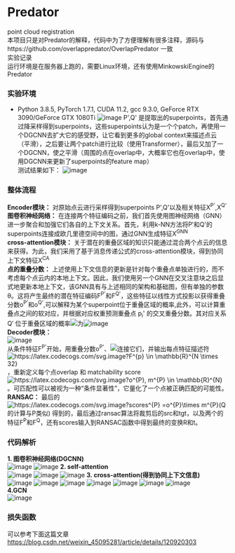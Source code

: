 # Predator
point cloud registration  
本项目只是对Predator的解释，代码中为了方便理解有很多注释，源码与https://github.com/overlappredator/OverlapPredator 一致  
实验记录  
运行环境是在服务器上跑的，需要Linux环境，还有使用MinkowskiEngine的Predator
### 实验环境
- Python 3.8.5, PyTorch 1.7.1, CUDA 11.2, gcc 9.3.0, GeForce RTX 3090/GeForce GTX 1080Ti
![image](https://user-images.githubusercontent.com/33917900/160037849-0dc08a47-8fa1-49bb-b20f-ea5239fb8f73.png)
P',Q' 是提取出的superpoints，首先通过降采样得到superpoints，这些superpoints认为是一个个patch，再使用一个DGCNN去扩大它的感受野，让它看到更多的global context来描述点云（平滑），之后要让两个patch进行比较（使用Transformer），最后又加了一个DGCNN，使之平滑（周围的点在overlap中，大概率它也在overlap中，使用DGCNN来更新了superpoints的feature map）  
测试结果如下：
![image](https://user-images.githubusercontent.com/33917900/160038190-f7d9740b-f350-4b58-8987-efd4b1ae4e12.png)
### 整体流程  
**Encoder模块：** 对原始点云进行采样得到superpoints P',Q'以及相关特征X<sup>P'</sup>,X<sup>Q'</sup>  
**图卷积神经网络：** 在连接两个特征编码之前，我们首先使用图神经网络（GNN）进一步聚合和加强它们各自的上下文关系。首先，利用k-NN方法将P′和Q'的 superpoints连接成欧几里德空间中的图，通过GNN生成特征X<sup>GNN</sup>  
**cross-attention模块：** 关于潜在的重叠区域的知识只能通过混合两个点云的信息来获得。为此，我们采用了基于消息传递公式的cross-attention模块，得到协同上下文特征X<sup>CA</sup>  
**点的重叠分数：** 上述使用上下文信息的更新是针对每个重叠点单独进行的，而不考虑每个点云内的本地上下文。因此，我们使用另一个GNN在交叉注意块之后显式地更新本地上下文，该GNN具有与上述相同的架构和基础图，但有单独的参数θ。这将产生最终的潜在特征编码F<sup>P'</sup>和F<sup>Q'</sup>，这些特征以线性方式投影以获得重叠分数o<sup>P'</sup>和o<sup>Q'</sup>,可以解释为某个superpoint位于重叠区域的概率,此外，可以计算重叠点之间的软对应，并根据对应权重预测重叠点 p<sub>i</sub>'  的交叉重叠分数。其对应关系Q′ 位于重叠区域的概率![](http://latex.codecogs.com/svg.latex?\tilde{o}_{i}^{P'})为![image](https://user-images.githubusercontent.com/33917900/160043458-2f90969a-2598-4b93-949e-222520a27ca5.png)  
**Decoder模块：**  
![image](https://user-images.githubusercontent.com/33917900/160043560-57d58e12-893c-4a04-8ba8-a79f1d18e69d.png)  
从条件特征F<sup>P'</sup>开始，用重叠分数o<sup>P'</sup>、![](http://latex.codecogs.com/svg.latex?\tilde{o}_{i}^{P'})连接它们，并输出每点特征描述符<img src="https://latex.codecogs.com/svg.image?F^{p}&space;\in&space;\mathbb{R}^{N&space;\times&space;32}" title="https://latex.codecogs.com/svg.image?F^{p} \in \mathbb{R}^{N \times 32}" />，重新定义每个点overlap 和 matchability score <img src="https://latex.codecogs.com/svg.image?o^{P},&space;m^{P}&space;\in&space;\mathbb{R}^{N}" title="https://latex.codecogs.com/svg.image?o^{P}, m^{P} \in \mathbb{R}^{N}" /> 。可匹配性可以被视为一种“条件显著性”，它量化了一个点被正确匹配的可能性。  
**RANSAC：** 最后的<img src="https://latex.codecogs.com/svg.image?scores^{P}&space;=o^{P}\times&space;m^{P}&space;&space;" title="https://latex.codecogs.com/svg.image?scores^{P} =o^{P}\times m^{P} " />(Q的计算与P类似) 得到的，最后通过ransac算法将裁剪后的src和tgt，以及两个的特征F<sup>P</sup>和F<sup>Q</sup>，还有scores输入到RANSAC函数中得到最终的变换R和t。

### 代码解析
**1. 图卷积神经网络(DGCNN)**  
![image](https://user-images.githubusercontent.com/33917900/160038818-317a1c36-a1d0-4e5d-b5ac-d702433903fd.png)
![image](https://user-images.githubusercontent.com/33917900/160038840-50a3a1d7-0206-4e11-a519-387851cb4562.png)
**2. self-attention**  
![image](https://user-images.githubusercontent.com/33917900/160038969-f35f1d87-5fa4-499b-98c2-9f696a71ab54.png)
![image](https://user-images.githubusercontent.com/33917900/160038995-6b94eec5-e3ea-4287-97df-51463cfc7a1d.png)
![image](https://user-images.githubusercontent.com/33917900/160039018-cefdd282-6c66-4aaf-a524-4a9e3163e4fe.png)
**3. cross-attention(得到协同上下文信息)**  
![image](https://user-images.githubusercontent.com/33917900/160039259-e40d9ad0-3171-4640-babe-aa14f0bea740.png)
![image](https://user-images.githubusercontent.com/33917900/160039268-be56cf13-6dec-440e-a1ea-2a3b9cc20d02.png)
![image](https://user-images.githubusercontent.com/33917900/160039270-878a7bc5-ba11-4997-a462-693f9b0abd81.png)
![image](https://user-images.githubusercontent.com/33917900/160039287-ab21c61a-d449-4bdc-8cb3-9bfe1bd321d7.png)
![image](https://user-images.githubusercontent.com/33917900/160039299-d657cd88-9275-4477-bb7e-cdf789280c35.png)
![image](https://user-images.githubusercontent.com/33917900/160039323-ebbd55a6-710f-4147-968a-6e031911f527.png)
![image](https://user-images.githubusercontent.com/33917900/160039340-ee07d35e-093d-41f7-8895-a5af8156ec3f.png)  
**4.GCN**  
![image](https://user-images.githubusercontent.com/33917900/160039558-1a89fb24-f534-4125-94d5-2905a6997bbb.png)  
### 损失函数  
可以参考下面这篇文章
https://blog.csdn.net/weixin_45095281/article/details/120920303

